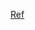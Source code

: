 [Ref](https://stackoverflow.com/questions/9708902/in-practice-what-are-the-main-uses-for-the-yield-from-syntax-in-python-3-3)

